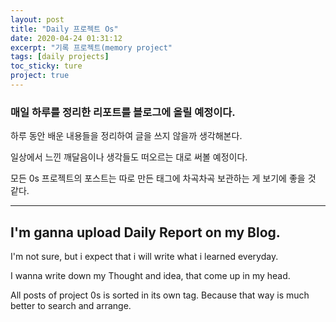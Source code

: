 ```yaml
---
layout: post
title: "Daily 프로젝트 Os"
date: 2020-04-24 01:31:12
excerpt: "기록 프로젝트(memory project"
tags: [daily projects]
toc_sticky: ture
project: true
---
```


### 매일 하루를 정리한 리포트를 블로그에 올릴 예정이다. 

하루 동안 배운 내용들을 정리하여 글을 쓰지 않을까 생각해본다.

일상에서 느낀 깨달음이나 생각들도 떠오르는 대로 써볼 예정이다. 

모든 0s 프로젝트의 포스트는 따로 만든 태그에 차곡차곡 보관하는 게 보기에 좋을 것 같다. 

---

## I'm ganna upload Daily Report on my Blog.

I'm not sure, but i expect that i will write what i learned everyday.

I wanna write down my Thought and idea, that come up in my head.

All posts of project 0s is sorted in its own tag. Because that way is much better to search and arrange.
